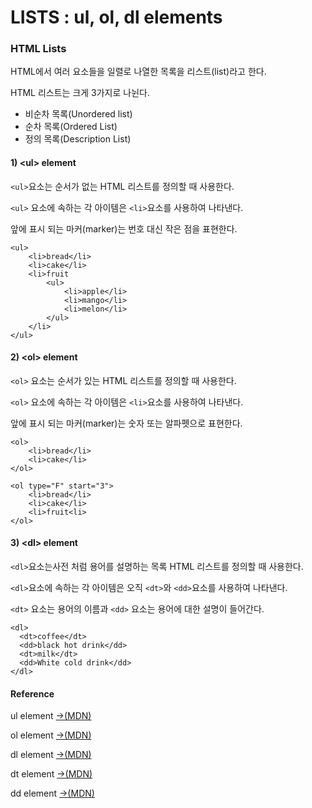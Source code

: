 # LISTS : ul, ol, dl elements

### HTML Lists

HTML에서 여러 요소들을 일렬로 나열한 목록을 리스트\(list\)라고 한다. 

HTML 리스트는 크게 3가지로 나뉜다.

* 비순차 목록\(Unordered list\)
* 순차 목록\(Ordered List\)
* 정의 목록\(Description List\)

#### 1\) &lt;ul&gt; element 

`<ul>`요소는 순서가 없는 HTML 리스트를 정의할 때 사용한다.

`<ul>` 요소에 속하는 각 아이템은 `<li>`요소를 사용하여 나타낸다.

앞에 표시 되는 마커\(marker\)는 번호 대신 작은 점을 표현한다.

```markup
<ul>
	<li>bread</li>
	<li>cake</li>
	<li>fruit
		<ul>
			<li>apple</li>
			<li>mango</li>
			<li>melon</li>
		</ul>
	</li>
</ul>
```

#### 2\) &lt;ol&gt; element

`<ol>` 요소는 순서가 있는 HTML 리스트를 정의할 때 사용한다.

`<ol>` 요소에 속하는 각 아이템은 `<li>`요소를 사용하여 나타낸다.

앞에 표시 되는 마커\(marker\)는 숫자 또는 알파펫으로 표현한다.

```markup
<ol>
	<li>bread</li>
	<li>cake</li>
</ol>

<ol type="F" start="3">
	<li>bread</li>
	<li>cake</li>
	<li>fruit<li>
</ol>
```

#### 3\) &lt;dl&gt; element

`<dl>`요소는사전 처럼 용어를 설명하는 목록 HTML 리스트를 정의할 때 사용한다.

`<dl>`요소에 속하는 각 아이템은 오직 `<dt>`와 `<dd>`요소를 사용하여 나타낸다.

`<dt>` 요소는 용어의 이름과 `<dd>` 요소는 용어에 대한 설명이 들어간다.

```markup
<dl>
  <dt>coffee</dt>
  <dd>black hot drink</dd>
  <dt>milk</dt>
  <dd>White cold drink</dd>
</dl>
```

#### Reference 

ul element [→\(MDN\)](https://developer.mozilla.org/en-US/docs/Web/HTML/Element/ul)

ol element [→\(MDN\)](https://developer.mozilla.org/en-US/docs/Web/HTML/Element/ol)

dl element [→\(MDN\)](https://developer.mozilla.org/en-US/docs/Web/HTML/Element/dl)

dt element [→\(MDN\)](https://developer.mozilla.org/en-US/docs/Web/HTML/Element/dt)

dd element [→\(MDN\)](https://developer.mozilla.org/en-US/docs/Web/HTML/Element/dd)

